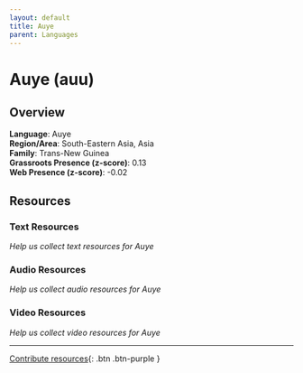 ```yaml
---
layout: default
title: Auye
parent: Languages
---
```


# Auye (auu)

## Overview

**Language**: Auye  
**Region/Area**: South-Eastern Asia, Asia  
**Family**: Trans-New Guinea  
**Grassroots Presence (z-score)**: 0.13  
**Web Presence (z-score)**: -0.02  

## Resources

### Text Resources
*Help us collect text resources for Auye*

### Audio Resources
*Help us collect audio resources for Auye*

### Video Resources
*Help us collect video resources for Auye*

---

[Contribute resources](https://forms.office.com/e/1SfLJx3u1r){: .btn .btn-purple }

